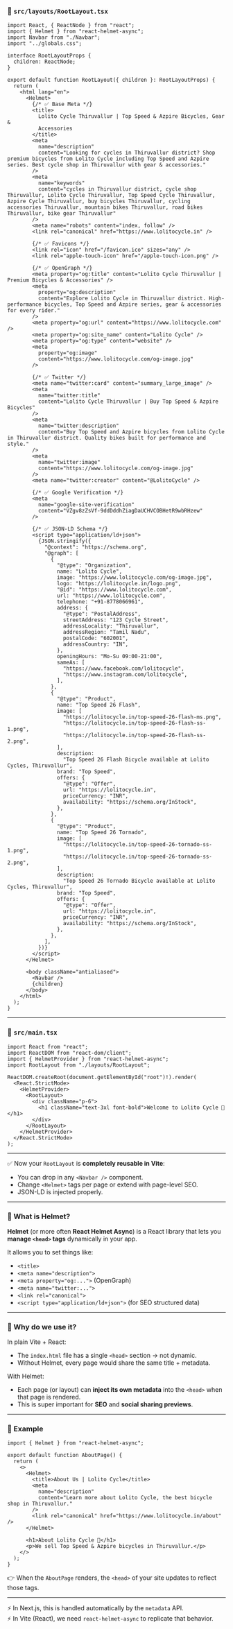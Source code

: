 
### 📁 `src/layouts/RootLayout.tsx`

```tsx
import React, { ReactNode } from "react";
import { Helmet } from "react-helmet-async";
import Navbar from "./Navbar";
import "../globals.css";

interface RootLayoutProps {
  children: ReactNode;
}

export default function RootLayout({ children }: RootLayoutProps) {
  return (
    <html lang="en">
      <Helmet>
        {/* ✅ Base Meta */}
        <title>
          Lolito Cycle Thiruvallur | Top Speed & Azpire Bicycles, Gear &
          Accessories
        </title>
        <meta
          name="description"
          content="Looking for cycles in Thiruvallur district? Shop premium bicycles from Lolito Cycle including Top Speed and Azpire series. Best cycle shop in Thiruvallur with gear & accessories."
        />
        <meta
          name="keywords"
          content="cycles in Thiruvallur district, cycle shop Thiruvallur, Lolito Cycle Thiruvallur, Top Speed Cycle Thiruvallur, Azpire Cycle Thiruvallur, buy bicycles Thiruvallur, cycling accessories Thiruvallur, mountain bikes Thiruvallur, road bikes Thiruvallur, bike gear Thiruvallur"
        />
        <meta name="robots" content="index, follow" />
        <link rel="canonical" href="https://www.lolitocycle.in" />

        {/* ✅ Favicons */}
        <link rel="icon" href="/favicon.ico" sizes="any" />
        <link rel="apple-touch-icon" href="/apple-touch-icon.png" />

        {/* ✅ OpenGraph */}
        <meta property="og:title" content="Lolito Cycle Thiruvallur | Premium Bicycles & Accessories" />
        <meta
          property="og:description"
          content="Explore Lolito Cycle in Thiruvallur district. High-performance bicycles, Top Speed and Azpire series, gear & accessories for every rider."
        />
        <meta property="og:url" content="https://www.lolitocycle.com" />
        <meta property="og:site_name" content="Lolito Cycle" />
        <meta property="og:type" content="website" />
        <meta
          property="og:image"
          content="https://www.lolitocycle.com/og-image.jpg"
        />

        {/* ✅ Twitter */}
        <meta name="twitter:card" content="summary_large_image" />
        <meta
          name="twitter:title"
          content="Lolito Cycle Thiruvallur | Buy Top Speed & Azpire Bicycles"
        />
        <meta
          name="twitter:description"
          content="Buy Top Speed and Azpire bicycles from Lolito Cycle in Thiruvallur district. Quality bikes built for performance and style."
        />
        <meta
          name="twitter:image"
          content="https://www.lolitocycle.com/og-image.jpg"
        />
        <meta name="twitter:creator" content="@LolitoCycle" />

        {/* ✅ Google Verification */}
        <meta
          name="google-site-verification"
          content="VZgv8zZsVf-9ddDddhZiagDaUCHVCOBHetR9wbRHzew"
        />

        {/* ✅ JSON-LD Schema */}
        <script type="application/ld+json">
          {JSON.stringify({
            "@context": "https://schema.org",
            "@graph": [
              {
                "@type": "Organization",
                name: "Lolito Cycle",
                image: "https://www.lolitocycle.com/og-image.jpg",
                logo: "https://lolitocycle.in/logo.png",
                "@id": "https://www.lolitocycle.com",
                url: "https://www.lolitocycle.com",
                telephone: "+91-8778066961",
                address: {
                  "@type": "PostalAddress",
                  streetAddress: "123 Cycle Street",
                  addressLocality: "Thiruvallur",
                  addressRegion: "Tamil Nadu",
                  postalCode: "602001",
                  addressCountry: "IN",
                },
                openingHours: "Mo-Su 09:00-21:00",
                sameAs: [
                  "https://www.facebook.com/lolitocycle",
                  "https://www.instagram.com/lolitocycle",
                ],
              },
              {
                "@type": "Product",
                name: "Top Speed 26 Flash",
                image: [
                  "https://lolitocycle.in/top-speed-26-flash-ms.png",
                  "https://lolitocycle.in/top-speed-26-flash-ss-1.png",
                  "https://lolitocycle.in/top-speed-26-flash-ss-2.png",
                ],
                description:
                  "Top Speed 26 Flash Bicycle available at Lolito Cycles, Thiruvallur",
                brand: "Top Speed",
                offers: {
                  "@type": "Offer",
                  url: "https://lolitocycle.in",
                  priceCurrency: "INR",
                  availability: "https://schema.org/InStock",
                },
              },
              {
                "@type": "Product",
                name: "Top Speed 26 Tornado",
                image: [
                  "https://lolitocycle.in/top-speed-26-tornado-ss-1.png",
                  "https://lolitocycle.in/top-speed-26-tornado-ss-2.png",
                ],
                description:
                  "Top Speed 26 Tornado Bicycle available at Lolito Cycles, Thiruvallur",
                brand: "Top Speed",
                offers: {
                  "@type": "Offer",
                  url: "https://lolitocycle.in",
                  priceCurrency: "INR",
                  availability: "https://schema.org/InStock",
                },
              },
            ],
          })}
        </script>
      </Helmet>

      <body className="antialiased">
        <Navbar />
        {children}
      </body>
    </html>
  );
}
```

---

### 📁 `src/main.tsx`

```tsx
import React from "react";
import ReactDOM from "react-dom/client";
import { HelmetProvider } from "react-helmet-async";
import RootLayout from "./layouts/RootLayout";

ReactDOM.createRoot(document.getElementById("root")!).render(
  <React.StrictMode>
    <HelmetProvider>
      <RootLayout>
        <div className="p-6">
          <h1 className="text-3xl font-bold">Welcome to Lolito Cycle 🚴</h1>
        </div>
      </RootLayout>
    </HelmetProvider>
  </React.StrictMode>
);
```

---

✅ Now your `RootLayout` is **completely reusable in Vite**:

- You can drop in any `<Navbar />` component.
- Change `<Helmet>` tags per page or extend with page-level SEO.
- JSON-LD is injected properly.

---
### 🔹 What is Helmet?

**Helmet** (or more often **React Helmet Async**) is a React library that lets you **manage `<head>` tags** dynamically in your app.

It allows you to set things like:

- `<title>`
- `<meta name="description">`
- `<meta property="og:...">` (OpenGraph)
- `<meta name="twitter:...">`
- `<link rel="canonical">`
- `<script type="application/ld+json">` (for SEO structured data)

---

### 🔹 Why do we use it?

In plain Vite + React:

- The `index.html` file has a single `<head>` section → not dynamic.
- Without Helmet, every page would share the same title + metadata.

With Helmet:

- Each page (or layout) can **inject its own metadata** into the `<head>` when that page is rendered.
- This is super important for **SEO** and **social sharing previews**.

---
### 🔹 Example

```tsx
import { Helmet } from "react-helmet-async";

export default function AboutPage() {
  return (
    <>
      <Helmet>
        <title>About Us | Lolito Cycle</title>
        <meta
          name="description"
          content="Learn more about Lolito Cycle, the best bicycle shop in Thiruvallur."
        />
        <link rel="canonical" href="https://www.lolitocycle.in/about" />
      </Helmet>

      <h1>About Lolito Cycle 🚴</h1>
      <p>We sell Top Speed & Azpire bicycles in Thiruvallur.</p>
    </>
  );
}
```

👉 When the `AboutPage` renders, the `<head>` of your site updates to reflect those tags.

---

⚡ In Next.js, this is handled automatically by the `metadata` API.  
⚡ In Vite (React), we need `react-helmet-async` to replicate that behavior.
